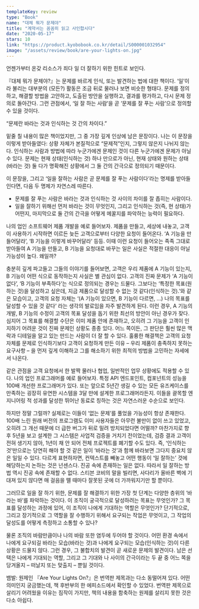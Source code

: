 ```yaml
---
templateKey: review
type: "Book"
name: "대체 뭐가 문제야"
title: "계약서는 꼼꼼히 읽고 사인합시다"
date: "2020-05-17"
stars: 10
link: "https://product.kyobobook.co.kr/detail/S000001032954"
image: "/assets/review/book/are-your-lights-on.jpg"
---
```

언젠가부터 온갖 리소스가 죄다 일 더 잘하기 위한 힌트로 보인다.

『대체 뭐가 문제야?』는 문제를 바르게 인식, 또는 발견하는 법에 대한 책이다. ‘일’이라 불리는 대부분의 (모든?) 활동은 조금 뒤로 물러나 보면 비슷한 형태다. 문제를 정의하고, 해결할 방법을 고안하고, 도출된 방안을 실행하고, 결과를 평가하고, 다시 문제 정의로 돌아간다. 그런 관점에서, ‘일 잘 하는 사람’을 곧 ’문제를 잘 푸는 사람’으로 정의할 수 있을 것이다.

“문제란 바라는 것과 인식하는 것 간의 차이다.”

밑줄 칠 내용이 많은 책이었지만, 그 중 가장 깊게 인상에 남은 문장이다. 나는 이 문장을 이렇게 받아들였다: 상황 자체가 본질적으로 “문제적”인지, 그렇지 않은지 나뉘지 않는다. 인식하는 사람과 방법에 따라 누군가에겐 문제인 것이 다른 누군가에겐 문제가 아닐 수 있다. 문제는 현재 상태(인식하는 것) 하나 만으로가 아닌, 현재 상태와 원하는 상태(바라는 것) 둘 다가 명확해진 상황에서 그 둘 간의 간극으로 정의되기 때문이다.

이 문장을, 그리고 ‘일을 잘하는 사람은 곧 문제를 잘 푸는 사람이다’라는 명제를 받아들인다면, 다음 두 명제가 자연스레 따른다.

- 문제를 잘 푸는 사람은 바라는 것과 인식하는 것 사이의 차이를 잘 좁히는 사람이다.
- 일을 잘하기 위해선 먼저 바라는 것이 무엇인지, 그리고 인식하는 것(즉, 현 상태)가 어떤지, 마지막으로 둘 간의 간극을 어떻게 메꿀지를 파악하는 능력이 필요하다.

나의 업인 소프트웨어 제품 개발을 예로 들어보자. 제품을 만들고, 세상에 내놓고, 고객이 사용하기 시작하면 이르든 늦든 고객으로부터 다양한 요청이 들어온다. ‘A 기능을 만들어달라’, ‘B 기능을 이렇게 바꾸어달라’ 등등. 이때 이런 요청이 들어오는 족족 그대로 받아들여 A 기능을 만들고, B 기능을 요청대로 바꾸는 일은 사실은 적절한 대응이 아닐 가능성이 높다. 왜일까?

충분히 깊게 파고들고 그들의 이야기를 들어보면, 고객은 우리 제품에 A 기능이 있는지, B 기능이 어떤 식으로 동작하는지 사실은 별 관심이 없다. 고객의 진짜 문제가 ‘A 기능이 없다’, ‘B 기능이 부족하다’는 식으로 정의되는 경우는 드물다. 그보다는 ‘특정한 목표(원하는 것)을 달성하고 싶은데, 지금 제품으로 달성할 수 없는 것 같다(인식하는 것).’와 같은 모습이고, 고객의 요청 자체는 ‘(A 기능이 있으면, B 기능이 다르면, …) 나의 목표를 달성할 수 있을 것 같다’ 라는 생각의 발로임을 자주 발견하게 된다.
이런 경우, A 기능의 개발, B 기능의 수정이 고객의 목표 달성을 돕기 위한 최선의 방안이 아닌 경우가 잦다. 심지어 그 목표를 해결할 수단은 이미 제품 안에 존재하고, 오히려 그 기능을 고객이 인지하기 어려운 것이 진짜 문제인 상황도 종종 있다. 어느 쪽이든, 그 판단은 훨씬 많은 맥락과 디테일을 알고 있는 만드는 사람이 더 잘 할 수 있다. 훌륭한 해결책은 고객의 요청 자체를 문제로 인식하기보다 고객이 요청하게 만든 이유 – 우리 제품이 충족하지 못하는 요구사항 – 을 먼저 깊게 이해하고 그를 해소하기 위한 최적의 방법을 고민하는 자세에서 나온다.

같은 관점을 고객 요청에서 한 발짝 물러나 협업, 일반적인 업무 상황에도 적용할 수 있다. 나의 업인 프로그래머를 예로 들어보자. 특정 API 엔드포인트, 컴포넌트의 성능을 100배 개선한 프로그래머가 있다. 또는 앞으로 5년간 생길 수 있는 모든 유즈케이스를 만족하는 굉장히 유연한 시스템을 3달 만에 설계한 프로그래머라든지. 이들을 괄목할 엔지니어링 적 성과를 달성한 뛰어난 동료로 칭하는 것은 자연스러운 수순으로 보인다.

하지만 정말 그럴까? 실제로는 이들이 ‘없는 문제’를 풀었을 가능성이 항상 존재한다. 100배 느린 원래 버전의 프로그램도 이미 사용자들은 아무런 불만이 없이 쓰고 있었고, 오히려 그 개선 때문에 더 급한 버그가 뒤로 밀려 방치되었다면 어떨까? 마찬가지로 향후 5년을 보고 설계한 그 시스템은 사업적 검증을 거치기 전이었는데, 검증 결과 고객이 전혀 생기지 않아, 1년이 채 안 되어 전체 프로젝트를 폐기할 수도 있다.
즉, ‘인식하는 것’만으로는 당연히 해야 할 것 같은 일이 ‘바라는 것’과 함께 바라보면 그다지 중요치 않은 일일 수 있다. 다르게 표현하자면, 컨텍스트를 빼놓고 어떤 행동이 ‘일 잘하는’ 것에 해당하는지 논하는 것은 넌센스다. 진공 속에 존재하는 일은 없다. 따라서 일 잘하는 방법 역시 진공 속에 존재할 수 없다. 스티븐 코비의 말을 빌리면, 사다리가 올바른 벽에 기대져 있지 않다면 매 걸음을 뗄 때마다 잘못된 곳에 더 가까워지기만 할 뿐이다.

그러므로 일을 잘 하기 위한, 문제를 잘 해결하기 위한 가장 첫 단계는 다양한 층위의 ‘바라는 바’를 파악하는 것이다. 이 조직이 궁극적으로 달성하려는 목표는 무엇인가? 그 목표를 달성하는 과정에 있어, 이 조직이 나에게 기대하는 역할은 무엇인가? 단기적으로, 그리고 장기적으로 그 역할을 잘 수행하기 위해서 요구되는 작업은 무엇이고, 그 작업의 달성도를 어떻게 측정하고 소통할 수 있나?

물론 조직의 바람만큼이나 나의 바람 또한 염두에 두어야 할 것이다. 어떤 환경 속에서 나에게 요구되길 바라는 모습(바라는 것)과 나에게 요구되는 모습(인식하는 것)이 다른 상황은 드물지 않다. 그런 경우, 그 불합치의 발견이 곧 새로운 문제의 발견이다. 남은 선택은 나에게 기대되는 역할, 그리고 그 기대와 나 사이의 간극이라는 두 끝 중 어느 쪽을 당겨올지 – 떠날지 또는 맞출지 – 뿐일 것이다.

뱀발: 원제인 『Are Your Lights On?』은 번역판 제목과는 다소 동떨어져 있다. 어떤 의미인지 궁금했는데, 책 후반부의 한 에피소드에서 확인할 수 있었다. 번역판 제목으로 살리기 어려웠을 이유는 짐작이 가지만, 책의 내용을 함축하는 원제를 살리지 못한 것은 다소 아쉽다.